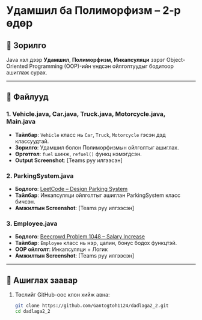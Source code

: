 # Удамшил ба Полиморфизм – 2-р өдөр

## 🎯 Зорилго

Java хэл дээр **Удамшил**, **Полиморфизм**, **Инкапсуляци** зэрэг Object-Oriented Programming (OOP)-ийн үндсэн ойлголтуудыг бодитоор ашиглаж сурах.

---

## 📁 Файлууд

### 1. Vehicle.java, Car.java, Truck.java, Motorcycle.java, Main.java

- **Тайлбар**: `Vehicle` класс нь `Car`, `Truck`, `Motorcycle` гэсэн дэд классуудтай.
- **Зорилго**: Удамшил болон Полиморфизмын ойлголтыг ашиглах.
- **Өргөтгөл**: `fuel` шинж, `refuel()` функц нэмэгдсэн.
- **Output Screenshot**: [Teams руу илгээсэн]

### 2. ParkingSystem.java

- **Бодлого**: [LeetCode – Design Parking System](https://leetcode.com/problems/design-parking-system/)
- **Тайлбар**: Инкапсуляци ойлголтыг ашиглан ParkingSystem класс бичсэн.
- **Амжилтын Screenshot**: [Teams руу илгээсэн]

### 3. Employee.java

- **Бодлого**: [Beecrowd Problem 1048 – Salary Increase](https://judge.beecrowd.com/en/problems/view/1048)
- **Тайлбар**: `Employee` класс нь нэр, цалин, бонус бодох функцтэй.
- **OOP ойлголт**: Инкапсуляци + Логик
- **Амжилтын Screenshot**: [Teams руу илгээсэн]

---

## 🔧 Ашиглах заавар

1. Төслийг GitHub-оос клон хийж авна:
   ```bash
   git clone https://github.com/Gantogtoh1124/dadlaga2_2.git
   cd dadlaga2_2
